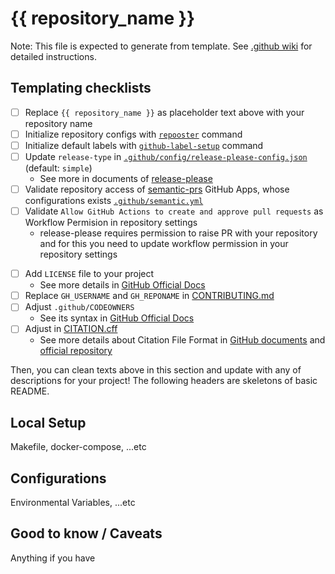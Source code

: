 # {{ repository_name }}
Note: This file is expected to generate from template. See [.github wiki](https://github.com/hwakabh/.github/wiki) for detailed instructions.

## Templating checklists
- [ ] Replace `{{ repository_name }}` as placeholder text above with your repository name
- [ ] Initialize repository configs with [`repooster`](https://github.com/hwakabh/repooster) command
- [ ] Initialize default labels with [`github-label-setup`](https://github.com/azu/github-label-setup) command
- [ ] Update `release-type` in [`.github/config/release-please-config.json`](./.github/config/release-please-config.json) (default: `simple`)
  - See more in documents of [release-please](https://github.com/googleapis/release-please?tab=readme-ov-file#strategy-language-types-supported)
- [ ] Validate repository access of [semantic-prs](https://github.com/Ezard/semantic-prs) GitHub Apps, whose configurations exists [`.github/semantic.yml`](./.github/semantic.yml)
- [ ] Validate `Allow GitHub Actions to create and approve pull requests` as Workflow Permision in repository settings
  - release-please requires permission to raise PR with your repository and for this you need to update workflow permission in your repository settings
<!-- GitHub's Community Health files -->
- [ ] Add `LICENSE` file to your project
  - See more details in [GitHub Official Docs](https://docs.github.com/en/communities/setting-up-your-project-for-healthy-contributions/adding-a-license-to-a-repository)
- [ ] Replace `GH_USERNAME` and `GH_REPONAME` in [CONTRIBUTING.md](.github/CONTRIBUTING.md)
- [ ] Adjust `.github/CODEOWNERS`
  - See its syntax in [GitHub Official Docs](https://docs.github.com/en/repositories/managing-your-repositorys-settings-and-features/customizing-your-repository/about-code-owners)
- [ ] Adjust in [CITATION.cff](./CITATION.cff)
  - See more details about Citation File Format in [GitHub documents](https://docs.github.com/en/repositories/managing-your-repositorys-settings-and-features/customizing-your-repository/about-citation-files) and [official repository](https://github.com/citation-file-format/citation-file-format/blob/main/README.md)

Then, you can clean texts above in this section and update with any of descriptions for your project!
The following headers are skeletons of basic README.

<!-- *** -->
## Local Setup
Makefile, docker-compose, ...etc

<!-- *** -->
## Configurations
Environmental Variables, ...etc

<!-- *** -->
## Good to know / Caveats
Anything if you have
